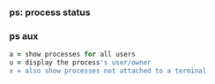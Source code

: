 ### ps: process status
### ps aux

```ruby
a = show processes for all users
u = display the process's user/owner
x = also show processes not attached to a terminal
```